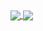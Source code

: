 <a href="#">
  <img align="center" src="https://github-readme-stats.vercel.app/api?username=zenepity&count_private=true&show_icons=true&theme=radical" />
</a>


<a href="#">
  <img align="center" src="https://github-readme-stats.vercel.app/api/top-langs/?username=zenepity&theme=radical" />
</a>
